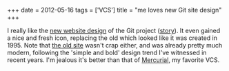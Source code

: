 +++
date = 2012-05-16
tags = ['VCS']
title = "me loves new Git site design"
+++

I really like the [new website design] of the Git project ([story]). It
even gained a nice and fresh icon, replacing the old which looked like
it was created in 1995. Note that [the old site] wasn\'t crap either,
and was already pretty much modern, following the \'simple and bold\'
design trend I\'ve witnessed in recent years. I\'m jealous it\'s better
than that of [Mercurial], my favorite VCS.

  [new website design]: http://git-scm.com/
  [story]: https://github.com/blog/1125-new-git-homepage
  [the old site]: http://web.archive.org/web/20110716073224/http://git-scm.com/
  [Mercurial]: http://mercurial.selenic.com/
